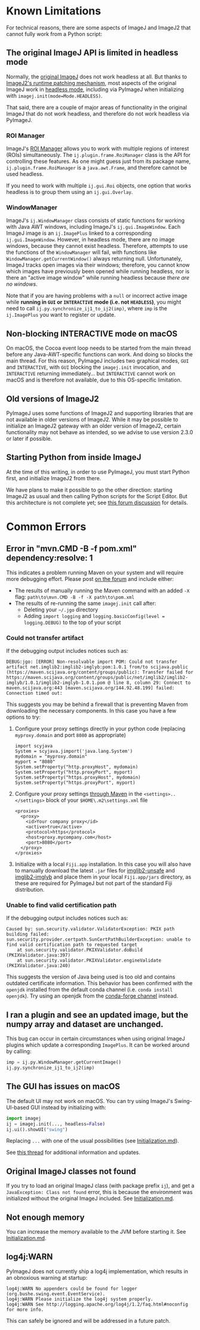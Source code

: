 # Known Limitations

For technical reasons, there are some aspects of ImageJ and ImageJ2 that cannot fully work from a Python script:

## The original ImageJ API is limited in headless mode

Normally, the [original ImageJ](https://imagej.net/software/imagej) does not work headless at all. But thanks to [ImageJ2's runtime patching mechanism](https://imagej.net/libs/imagej-legacy), most aspects of the original ImageJ work in [headless mode](https://imagej.net/learn/headless), including via PyImageJ when initializing with `imagej.init(mode=Mode.HEADLESS)`.

That said, there are a couple of major areas of functionality in the original ImageJ that do not work headless, and therefore do not work headless via PyImageJ.

### ROI Manager

ImageJ's [ROI Manager](https://imagej.nih.gov/ij/docs/guide/146-30.html#fig:The-ROI-Manager) allows you to work with multiple regions of interest (ROIs) simultaneously. The `ij.plugin.frame.RoiManager` class is the API for controlling these features. As one might guess just from its package name, `ij.plugin.frame.RoiManager` is a `java.awt.Frame`, and therefore cannot be used headless.

If you need to work with multiple `ij.gui.Roi` objects, one option that works headless is to group them using an `ij.gui.Overlay`.

### WindowManager

ImageJ's `ij.WindowManager` class consists of static functions for working with Java AWT windows, including ImageJ's `ij.gui.ImageWindow`. Each ImageJ image is an `ij.ImagePlus` linked to a corresponding `ij.gui.ImageWindow`. However, in headless mode, there are no image windows, because they cannot exist headless. Therefore, attempts to use the functions of the `WindowManager` will fail, with functions like `WindowManager.getCurrentWindow()` always returning null. Unfortunately, ImageJ tracks open images via their windows; therefore, you cannot know which images have previously been opened while running headless, nor is there an "active image window" while running headless because _there are no windows_.

Note that if you are having problems with a `null` or incorrect active image while **running in `GUI` or `INTERACTIVE` mode (i.e. not `HEADLESS`)**, you might need to call `ij.py.synchronize_ij1_to_ij2(imp)`, where `imp` is the `ij.ImagePlus` you want to register or update.

## Non-blocking INTERACTIVE mode on macOS

On macOS, the Cocoa event loop needs to be started from the main thread before any Java-AWT-specific functions can work. And doing so blocks the main thread. For this reason, PyImageJ includes two graphical modes, `GUI` and `INTERACTIVE`, with `GUI` blocking the `imagej.init` invocation, and `INTERACTIVE` returning immediately... but `INTERACTIVE` cannot work on macOS and is therefore not available, due to this OS-specific limitation.

## Old versions of ImageJ2

PyImageJ uses some functions of ImageJ2 and supporting libraries that are not available in older versions of ImageJ2. While it may be possible to initialize an ImageJ2 gateway with an older version of ImageJ2, certain functionality may not behave as intended, so we advise to use version 2.3.0 or later if possible.

## Starting Python from inside ImageJ

At the time of this writing, in order to use PyImageJ, you must start Python first, and initialize ImageJ2 from there.

We have plans to make it possible to go the other direction: starting ImageJ2 as usual and then calling Python scripts for the Script Editor. But this architecture is not complete yet; see [this forum discussion](https://forum.image.sc/t/fiji-conda/59618/11) for details.

# Common Errors

## Error in "mvn.CMD -B -f pom.xml" dependency:resolve: 1

This indicates a problem running Maven on your system and will require more
debugging effort. Please post [on the
forum](https://forum.image.sc/tag/pyimagej) and include either:

* The results of manually running the Maven command with an added `-X` flag: `path\to\mvn.CMD -B -f -X path\to\pom.xml`
* The results of re-running the same `imagej.init` call after:
   * Deleting your `~/.jgo` directory
   * Adding `import logging` and `logging.basicConfig(level = logging.DEBUG)` to the top of your script

### Could not transfer artifact

If the debugging output includes notices such as:
```
DEBUG:jgo: [ERROR] Non-resolvable import POM: Could not transfer artifact net.imglib2:imglib2-imglyb:pom:1.0.1 from/to scijava.public (https://maven.scijava.org/content/groups/public): Transfer failed for https://maven.scijava.org/content/groups/public/net/imglib2/imglib2-imglyb/1.0.1/imglib2-imglyb-1.0.1.pom @ line 8, column 29: Connect to maven.scijava.org:443 [maven.scijava.org/144.92.48.199] failed: Connection timed out:
```
This suggests you may be behind a firewall that is preventing Maven from downloading the necessary components. In this case you have a few options to try:
1. Configure your proxy settings directly in your python code (replacing `myproxy.domain` and port `8080` as appropriate)
   ```
   import scyjava
   System = scyjava.jimport('java.lang.System')
   mydomain = "myproxy.domain"
   myport = "8080"
   System.setProperty("http.proxyHost", mydomain)
   System.setProperty("http.proxyPort", myport)
   System.setProperty("https.proxyHost", mydomain)
   System.setProperty("https.proxyPort", myport)
   ```
2. Configure your proxy settings [through Maven](https://www.baeldung.com/maven-behind-proxy) in the `<settings>..</settings>` block of your `$HOME\.m2\settings.xml` file
   ```
   <proxies>
     <proxy>
       <id>Your company proxy</id>
       <active>true</active>
       <protocol>https</protocol>
       <host>proxy.mycompany.com</host>
       <port>8080</port>
     </proxy>
   </proxies>
   ```
3. Initialize with a local `Fiji.app` installation. In this case you will also have to manually download the latest `.jar` files for [imglib2-unsafe](https://maven.scijava.org/#nexus-search;quick~imglib2-unsafe) and [imglib2-imglyb](https://maven.scijava.org/#nexus-search;quick~imglib2-imglyb) and place them in your local `Fiji.app/jars` directory, as these are required for PyImageJ but not part of the standard Fiji distribution.

### Unable to find valid certification path

If the debugging output includes notices such as:
```
Caused by: sun.security.validator.ValidatorException: PKIX path building failed: sun.security.provider.certpath.SunCertPathBuilderException: unable to find valid certification path to requested target
    at sun.security.validator.PKIXValidator.doBuild (PKIXValidator.java:397)
    at sun.security.validator.PKIXValidator.engineValidate (PKIXValidator.java:240)
```
This suggests the version of Java being used is too old and contains outdated certificate information. This behavior has been confirmed with the `openjdk` installed from the default conda channel (i.e. `conda install openjdk`). Try using an openjdk from the [conda-forge channel](https://anaconda.org/conda-forge/openjdk) instead.

## I ran a plugin and see an updated image, but the numpy array and dataset are unchanged.

This bug can occur in certain circumstances when using original ImageJ plugins
which update a corresponding `ImagePlus`. It can be worked around by calling:

```python
imp = ij.py.WindowManager.getCurrentImage()
ij.py.synchronize_ij1_to_ij2(imp)
```

## The GUI has issues on macOS

The default UI may not work on macOS. You can try using ImageJ's
Swing-UI-based GUI instead by initializing with:

```python
import imagej
ij = imagej.init(..., headless=False)
ij.ui().showUI("swing")
```

Replacing `...` with one of the usual possibilities
(see [Initialization.md](Initialization.md)).

See [this thread](https://github.com/imagej/pyimagej/issues/23)
for additional information and updates.

## Original ImageJ classes not found

If you try to load an original ImageJ class (with package prefix `ij`),
and get a `JavaException: Class not found` error, this is because
the environment was initialized without the original ImageJ included.
See [Initialization.md](Initialization.md).

## Not enough memory

You can increase the memory available to the JVM before starting it.
See [Initialization.md](Initialization.md).

## log4j:WARN 

PyImageJ does not currently ship a log4j implementation, which results in an
obnoxious warning at startup:

```
log4j:WARN No appenders could be found for logger (org.bushe.swing.event.EventService).
log4j:WARN Please initialize the log4j system properly.
log4j:WARN See http://logging.apache.org/log4j/1.2/faq.html#noconfig for more info.
```

This can safely be ignored and will be addressed in a future patch.
